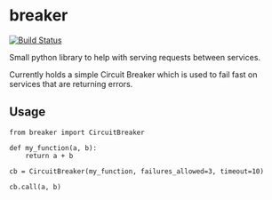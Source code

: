 # breaker

[![Build Status](https://magnum.travis-ci.com/80pctsols/breaker.svg?token=qzJ7x5EP6fzW63bPpZxL&branch=master)](https://magnum.travis-ci.com/80pctsols/breaker)

Small python library to help with serving requests between services.

Currently holds a simple Circuit Breaker which is used to fail fast on services
that are returning errors.

## Usage

```
from breaker import CircuitBreaker

def my_function(a, b):
    return a + b

cb = CircuitBreaker(my_function, failures_allowed=3, timeout=10)

cb.call(a, b)
```
